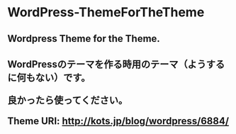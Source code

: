 WordPress-ThemeForTheTheme
==========================

<h2>Wordpress Theme for the Theme.<h2>

<p>WordPressのテーマを作る時用のテーマ（ようするに何もない）です。</p>
<p>良かったら使ってください。</p>

Theme URI: <a href="http://kots.jp/blog/wordpress/6884/">http://kots.jp/blog/wordpress/6884/</a>
